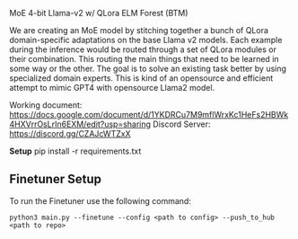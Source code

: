 MoE 4-bit Llama-v2 w/ QLora ELM Forest (BTM)

We are creating an MoE model by stitching together a bunch of QLora domain-specific adaptations on the base Llama v2 models. Each example during the inference would be routed through a set of QLora modules or their combination. This routing the main things that need to be learned in some way or the other. The goal is to solve an existing task better by using specialized domain experts. This is kind of an opensource and efficient attempt to mimic GPT4 with opensource Llama2 model.

Working document: https://docs.google.com/document/d/1YKDRCu7M9mflWrxKc1HeFs2HBWk4HXVrrOsLrIn6EXM/edit?usp=sharing
Discord Server: https://discord.gg/CZAJcWTZxX

**Setup**
  pip install -r requirements.txt


## Finetuner Setup

To run the Finetuner use the following command:
```
python3 main.py --finetune --config <path to config> --push_to_hub <path to repo>
```

